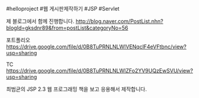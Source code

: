 \#helloproject \#웹 게시판제작하기 \#JSP \#Servlet

제 블로그에서 함께 진행합니다.
http://blog.naver.com/PostList.nhn?blogId=gksdnr89&from=postList&categoryNo=56

포트폴리오 https://drive.google.com/file/d/0B8TuPRNLNLWlVENqclF4eVFtbnc/view?usp=sharing

TC https://drive.google.com/file/d/0B8TuPRNLNLWlZFo2YV9UQzEwSVU/view?usp=sharing
 
최범균의 JSP 2.3 웹 프로그래밍 책을 보고 응용해서 제작합니다.
